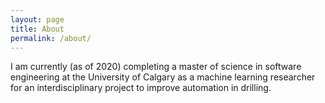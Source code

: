 ```yaml
---
layout: page
title: About
permalink: /about/
---
```

I am currently (as of 2020) completing a master of science in software engineering at the University of Calgary as a machine learning researcher for an interdisciplinary project to improve automation in drilling.
